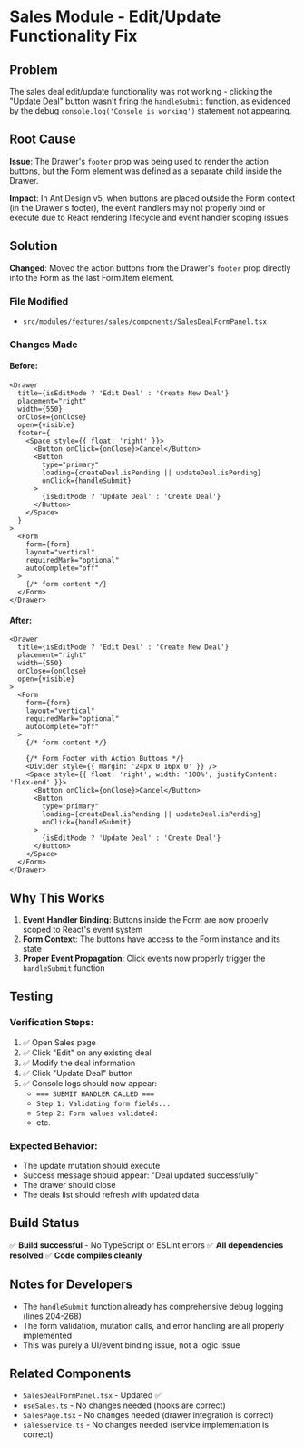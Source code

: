 # Sales Module - Edit/Update Functionality Fix

## Problem
The sales deal edit/update functionality was not working - clicking the "Update Deal" button wasn't firing the `handleSubmit` function, as evidenced by the debug `console.log('Console is working')` statement not appearing.

## Root Cause
**Issue**: The Drawer's `footer` prop was being used to render the action buttons, but the Form element was defined as a separate child inside the Drawer.

**Impact**: In Ant Design v5, when buttons are placed outside the Form context (in the Drawer's footer), the event handlers may not properly bind or execute due to React rendering lifecycle and event handler scoping issues.

## Solution
**Changed**: Moved the action buttons from the Drawer's `footer` prop directly into the Form as the last Form.Item element.

### File Modified
- `src/modules/features/sales/components/SalesDealFormPanel.tsx`

### Changes Made

#### Before:
```tsx
<Drawer
  title={isEditMode ? 'Edit Deal' : 'Create New Deal'}
  placement="right"
  width={550}
  onClose={onClose}
  open={visible}
  footer={
    <Space style={{ float: 'right' }}>
      <Button onClick={onClose}>Cancel</Button>
      <Button
        type="primary"
        loading={createDeal.isPending || updateDeal.isPending}
        onClick={handleSubmit}
      >
        {isEditMode ? 'Update Deal' : 'Create Deal'}
      </Button>
    </Space>
  }
>
  <Form
    form={form}
    layout="vertical"
    requiredMark="optional"
    autoComplete="off"
  >
    {/* form content */}
  </Form>
</Drawer>
```

#### After:
```tsx
<Drawer
  title={isEditMode ? 'Edit Deal' : 'Create New Deal'}
  placement="right"
  width={550}
  onClose={onClose}
  open={visible}
>
  <Form
    form={form}
    layout="vertical"
    requiredMark="optional"
    autoComplete="off"
  >
    {/* form content */}
    
    {/* Form Footer with Action Buttons */}
    <Divider style={{ margin: '24px 0 16px 0' }} />
    <Space style={{ float: 'right', width: '100%', justifyContent: 'flex-end' }}>
      <Button onClick={onClose}>Cancel</Button>
      <Button
        type="primary"
        loading={createDeal.isPending || updateDeal.isPending}
        onClick={handleSubmit}
      >
        {isEditMode ? 'Update Deal' : 'Create Deal'}
      </Button>
    </Space>
  </Form>
</Drawer>
```

## Why This Works

1. **Event Handler Binding**: Buttons inside the Form are now properly scoped to React's event system
2. **Form Context**: The buttons have access to the Form instance and its state
3. **Proper Event Propagation**: Click events now properly trigger the `handleSubmit` function

## Testing

### Verification Steps:
1. ✅ Open Sales page
2. ✅ Click "Edit" on any existing deal
3. ✅ Modify the deal information
4. ✅ Click "Update Deal" button
5. ✅ Console logs should now appear:
   - `=== SUBMIT HANDLER CALLED ===`
   - `Step 1: Validating form fields...`
   - `Step 2: Form values validated:`
   - etc.

### Expected Behavior:
- The update mutation should execute
- Success message should appear: "Deal updated successfully"
- The drawer should close
- The deals list should refresh with updated data

## Build Status
✅ **Build successful** - No TypeScript or ESLint errors
✅ **All dependencies resolved**
✅ **Code compiles cleanly**

## Notes for Developers
- The `handleSubmit` function already has comprehensive debug logging (lines 204-268)
- The form validation, mutation calls, and error handling are all properly implemented
- This was purely a UI/event binding issue, not a logic issue

## Related Components
- `SalesDealFormPanel.tsx` - Updated ✅
- `useSales.ts` - No changes needed (hooks are correct)
- `SalesPage.tsx` - No changes needed (drawer integration is correct)
- `salesService.ts` - No changes needed (service implementation is correct)
